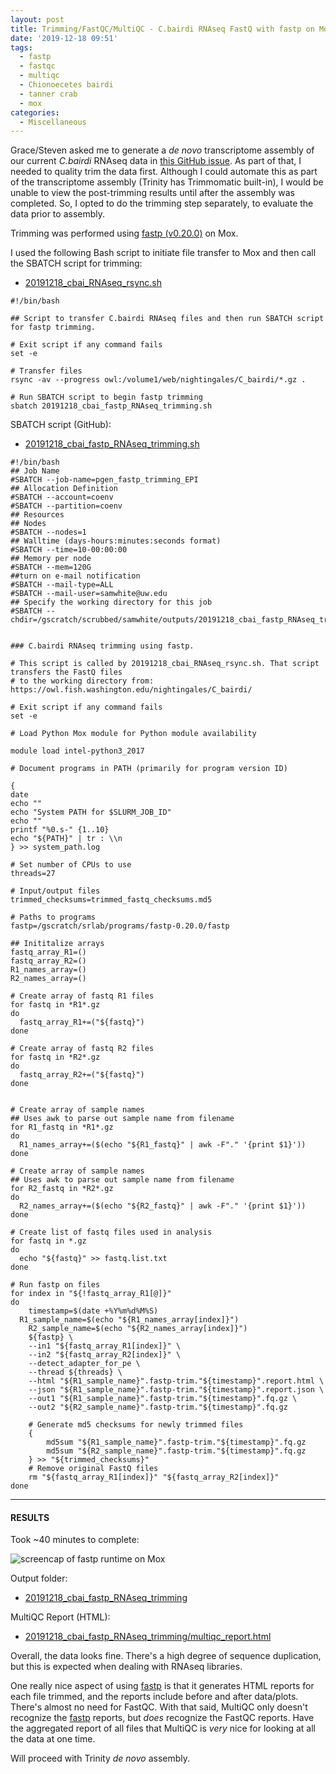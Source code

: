 ```yaml
---
layout: post
title: Trimming/FastQC/MultiQC - C.bairdi RNAseq FastQ with fastp on Mox
date: '2019-12-18 09:51'
tags:
  - fastp
  - fastqc
  - multiqc
  - Chionoecetes bairdi
  - tanner crab
  - mox
categories:
  - Miscellaneous
---
```

Grace/Steven asked me to generate a _de novo_ transcriptome assembly of our current _C.bairdi_ RNAseq data in [this GitHub issue](https://github.com/RobertsLab/resources/issues/808). As part of that, I needed to quality trim the data first. Although I could automate this as part of the transcriptome assembly (Trinity has Trimmomatic built-in), I would be unable to view the post-trimming results until after the assembly was completed. So, I opted to do the trimming step separately, to evaluate the data prior to assembly.

Trimming was performed using [fastp (v0.20.0)](https://github.com/OpenGene/fastp) on Mox.

I used the following Bash script to initiate file transfer to Mox and then call the SBATCH script for trimming:


- [20191218_cbai_RNAseq_rsync.sh](https://gannet.fish.washington.edu/Atumefaciens/20191218_cbai_fastp_RNAseq_trimming/20191218_cbai_RNAseq_rsync.sh)

```shell
#!/bin/bash

## Script to transfer C.bairdi RNAseq files and then run SBATCH script for fastp trimming.

# Exit script if any command fails
set -e

# Transfer files
rsync -av --progress owl:/volume1/web/nightingales/C_bairdi/*.gz .

# Run SBATCH script to begin fastp trimming
sbatch 20191218_cbai_fastp_RNAseq_trimming.sh

```


SBATCH script (GitHub):

- [20191218_cbai_fastp_RNAseq_trimming.sh](https://github.com/RobertsLab/sams-notebook/blob/master/sbatch_scripts/20191218_cbai_fastp_RNAseq_trimming.sh)

```shell
#!/bin/bash
## Job Name
#SBATCH --job-name=pgen_fastp_trimming_EPI
## Allocation Definition
#SBATCH --account=coenv
#SBATCH --partition=coenv
## Resources
## Nodes
#SBATCH --nodes=1
## Walltime (days-hours:minutes:seconds format)
#SBATCH --time=10-00:00:00
## Memory per node
#SBATCH --mem=120G
##turn on e-mail notification
#SBATCH --mail-type=ALL
#SBATCH --mail-user=samwhite@uw.edu
## Specify the working directory for this job
#SBATCH --chdir=/gscratch/scrubbed/samwhite/outputs/20191218_cbai_fastp_RNAseq_trimming


### C.bairdi RNAseq trimming using fastp.

# This script is called by 20191218_cbai_RNAseq_rsync.sh. That script transfers the FastQ files
# to the working directory from: https://owl.fish.washington.edu/nightingales/C_bairdi/

# Exit script if any command fails
set -e

# Load Python Mox module for Python module availability

module load intel-python3_2017

# Document programs in PATH (primarily for program version ID)

{
date
echo ""
echo "System PATH for $SLURM_JOB_ID"
echo ""
printf "%0.s-" {1..10}
echo "${PATH}" | tr : \\n
} >> system_path.log

# Set number of CPUs to use
threads=27

# Input/output files
trimmed_checksums=trimmed_fastq_checksums.md5

# Paths to programs
fastp=/gscratch/srlab/programs/fastp-0.20.0/fastp

## Inititalize arrays
fastq_array_R1=()
fastq_array_R2=()
R1_names_array=()
R2_names_array=()

# Create array of fastq R1 files
for fastq in *R1*.gz
do
  fastq_array_R1+=("${fastq}")
done

# Create array of fastq R2 files
for fastq in *R2*.gz
do
  fastq_array_R2+=("${fastq}")
done


# Create array of sample names
## Uses awk to parse out sample name from filename
for R1_fastq in *R1*.gz
do
  R1_names_array+=($(echo "${R1_fastq}" | awk -F"." '{print $1}'))
done

# Create array of sample names
## Uses awk to parse out sample name from filename
for R2_fastq in *R2*.gz
do
  R2_names_array+=($(echo "${R2_fastq}" | awk -F"." '{print $1}'))
done

# Create list of fastq files used in analysis
for fastq in *.gz
do
  echo "${fastq}" >> fastq.list.txt
done

# Run fastp on files
for index in "${!fastq_array_R1[@]}"
do
	timestamp=$(date +%Y%m%d%M%S)
  R1_sample_name=$(echo "${R1_names_array[index]}")
	R2_sample_name=$(echo "${R2_names_array[index]}")
	${fastp} \
	--in1 "${fastq_array_R1[index]}" \
	--in2 "${fastq_array_R2[index]}" \
	--detect_adapter_for_pe \
	--thread ${threads} \
	--html "${R1_sample_name}".fastp-trim."${timestamp}".report.html \
	--json "${R1_sample_name}".fastp-trim."${timestamp}".report.json \
	--out1 "${R1_sample_name}".fastp-trim."${timestamp}".fq.gz \
	--out2 "${R2_sample_name}".fastp-trim."${timestamp}".fq.gz

	# Generate md5 checksums for newly trimmed files
	{
		md5sum "${R1_sample_name}".fastp-trim."${timestamp}".fq.gz
		md5sum "${R2_sample_name}".fastp-trim."${timestamp}".fq.gz
	} >> "${trimmed_checksums}"
	# Remove original FastQ files
	rm "${fastq_array_R1[index]}" "${fastq_array_R2[index]}"
done
```


---

#### RESULTS

Took ~40 minutes to complete:

![screencap of fastp runtime on Mox](https://github.com/RobertsLab/sams-notebook/blob/master/images/screencaps/20191218_cbai_fastp_RNAseq_trimming_runtime.png?raw=true)

Output folder:

- [20191218_cbai_fastp_RNAseq_trimming](https://gannet.fish.washington.edu/Atumefaciens/20191218_cbai_fastp_RNAseq_trimming)


MultiQC Report (HTML):

- [20191218_cbai_fastp_RNAseq_trimming/multiqc_report.html](https://gannet.fish.washington.edu/Atumefaciens/20191218_cbai_fastp_RNAseq_trimming/multiqc_report.html)


Overall, the data looks fine. There's a high degree of sequence duplication, but this is expected when dealing with RNAseq libraries.

One really nice aspect of using [fastp](https://github.com/OpenGene/fastp) is that it generates HTML reports for each file trimmed, and the reports include before and after data/plots. There's almost no need for FastQC. With that said, MultiQC only doesn't recognize the [fastp](https://github.com/OpenGene/fastp) reports, but _does_ recognize the FastQC reports. Have the aggregated report of all files that MultiQC is _very_ nice for looking at all the data at one time.


Will proceed with Trinity _de novo_ assembly.
